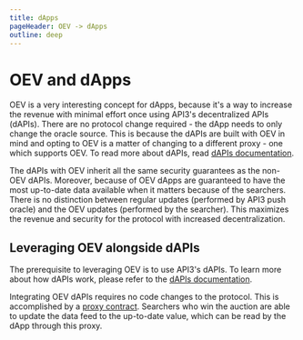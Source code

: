 ```yaml
---
title: dApps
pageHeader: OEV -> dApps
outline: deep
---
```


<PageHeader/>

# OEV and dApps

OEV is a very interesting concept for dApps, because it's a way to increase the
revenue with minimal effort once using API3's decentralized APIs (dAPIs). There
are no protocol change required - the dApp needs to only change the oracle
source. This is because the dAPIs are built with OEV in mind and opting to OEV
is a matter of changing to a different proxy - one which supports OEV. To read
more about dAPIs, read [dAPIs documentation](/dapis/).

The dAPIs with OEV inherit all the same security guarantees as the non-OEV
dAPIs. Moreover, because of OEV dApps are guaranteed to have the most up-to-date
data available when it matters because of the searchers. There is no distinction
between regular updates (performed by API3 push oracle) and the OEV updates
(performed by the searcher). This maximizes the revenue and security for the
protocol with increased decentralization.

## Leveraging OEV alongside dAPIs

The prerequisite to leveraging OEV is to use API3's dAPIs. To learn more about
how dAPIs work, please refer to the [dAPIs documentation](/dapis/).

Integrating OEV dAPIs requires no code changes to the protocol. This is
accomplished by a [proxy contract](/oev/dapps/#proxy-contract). Searchers who
win the auction are able to update the data feed to the up-to-date value, which
can be read by the dApp through this proxy.
